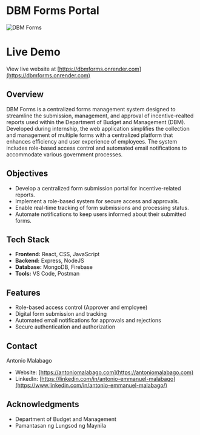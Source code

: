 # DBM Forms Portal

![DBM Forms](https://res.cloudinary.com/de86eimvq/image/upload/v1727172791/portfolio/Projects/dbmForms/images/dbm_1.png)

# Live Demo

View live website at [https://dbmforms.onrender.com](https://dbmforms.onrender.com)

## Overview

DBM Forms is a centralized forms management system designed to streamline the submission, management, and approval of incentive-realted reports used within the Department of Budget and Management (DBM). Developed during internship, the web application simplifies the collection and management of multiple forms with a centralized platform that enhances efficiency and user experience of employees. The system includes role-based access control and automated email notifications to accommodate various government processes.

## Objectives

- Develop a centralized form submission portal for incentive-related reports.
- Implement a role-based system for secure access and approvals.
- Enable real-time tracking of form submissions and processing status.
- Automate notifications to keep users informed about their submitted forms.

## Tech Stack

- **Frontend:** React, CSS, JavaScript
- **Backend:** Express, NodeJS
- **Database:** MongoDB, Firebase
- **Tools:** VS Code, Postman

## Features

- Role-based access control (Approver and employee)
- Digital form submission and tracking
- Automated email notifications for approvals and rejections
- Secure authentication and authorization

## Contact

Antonio Malabago  
- Website: [https://antoniomalabago.com](https://antoniomalabago.com)  
- LinkedIn: [https://linkedin.com/in/antonio-emmanuel-malabago](https://www.linkedin.com/in/antonio-emmanuel-malabago/)

## Acknowledgments

- Department of Budget and Management
- Pamantasan ng Lungsod ng Maynila

